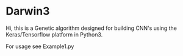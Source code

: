 # Darwin3

Hi, this is a Genetic algorithm designed for building CNN's using the Keras/Tensorflow platform in Python3. 

For usage see Example1.py
